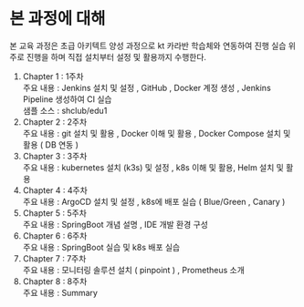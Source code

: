 # 본 과정에 대해 
 
본 교육 과정은 초급 아키텍트 양성 과정으로 kt 카라반 학습체와 연동하여 진행
실습 위주로 진행을 하며 직접 설치부터 설정 및 활용까지 수행한다. 

1. Chapter 1 : 1주차  
     주요 내용 : Jenkins 설치 및 설정 , GitHub , Docker 계정 생성 , Jenkins Pipeline 생성하여 CI 실습  
     샘플 소스 : shclub/edu1
2. Chapter 2 : 2주차  
     주요 내용 : git 설치 및 활용 , Docker 이해 및 활용 , Docker Compose 설치 및 활용 ( DB 연동 )
3. Chapter 3 : 3주차  
     주요 내용 : kubernetes 설치 (k3s) 및 설정 , k8s 이해 및 활용,
               Helm 설치 및 활용  
4. Chapter 4 : 4주차  
     주요 내용 : ArgoCD 설치 및 설정 , k8s에 배포 실습 ( Blue/Green , Canary )
5. Chapter 5 : 5주차  
     주요 내용 : SpringBoot 개념 설명 , IDE 개발 환경 구성  
6. Chapter 6 : 6주차  
     주요 내용 : SpringBoot 실습 및 k8s 배포 실습
7. Chapter 7 : 7주차  
     주요 내용 : 모니터링 솔루션 설치 ( pinpoint ) , Prometheus 소개
8. Chapter 8 : 8주차  
     주요 내용 : Summary



